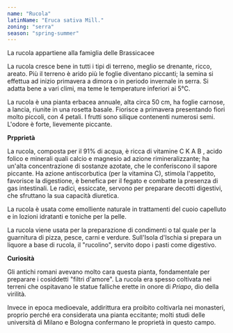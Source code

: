 ```yaml
---
name: "Rucola"
latinName: "Eruca sativa Mill."
zoning: "serra"
season: "spring-summer"
---
```


La rucola appartiene alla famiglia delle Brassicacee

La rucola cresce bene in tutti i tipi di terreno, meglio se drenante,
ricco, areato. Più il terreno è arido più le foglie diventano piccanti;
la semina si effettua ad inizio primavera a dimora o in periodo
invernale in serra. Si adatta bene a vari climi, ma teme le temperature
inferiori ai 5°C.

La rucola è una pianta erbacea annuale, alta circa 50 cm, ha foglie
carnose, a lancia, riunite in una rosetta basale. Fiorisce a primavera
presentando fiori molto piccoli, con 4 petali. I frutti sono silique
contenenti numerosi semi. L'odore è forte, lievemente piccante.

**Prpprietà**

La rucola, composta per il 91% di acqua, è ricca di vitamine C K A B ,
acido folico e minerali quali calcio e magnesio ad azione
rimineralizzante; ha un'alta concentrazione di sostanze azotate, che le
conferiscono il sapore piccante. Ha azione antiscorbutica (per la
vitamina C), stimola l'appetito, favorisce la digestione, è benefica per
il fegato e combatte la presenza di gas intestinali. Le radici,
essiccate, servono per preparare decotti digestivi, che sfruttano la sua
capacità diuretica.

La rucola è usata come emolliente naturale in trattamenti del cuoio
capelluto e in lozioni idratanti e toniche per la pelle.

La rucola viene usata per la preparazione di condimenti o tal quale per
la guarnitura di pizza, pesce, carni e verdure. Sull'Isola d'Ischia si
prepara un liquore a base di rucola, il "rucolino", servito dopo i pasti
come digestivo.

**Curiosità**

Gli antichi romani avevano molto cara questa pianta, fondamentale per
preparare i cosiddetti "filtri d'amore". La rucola era spesso coltivata
nei terreni che ospitavano le statue falliche erette in onore
di *Priapo*, dio della virilità.

Invece in epoca medioevale, addirittura era proibito coltivarla nei
monasteri, proprio perché era considerata una pianta eccitante; molti
studi delle università di Milano e Bologna confermano le proprietà in
questo campo.
